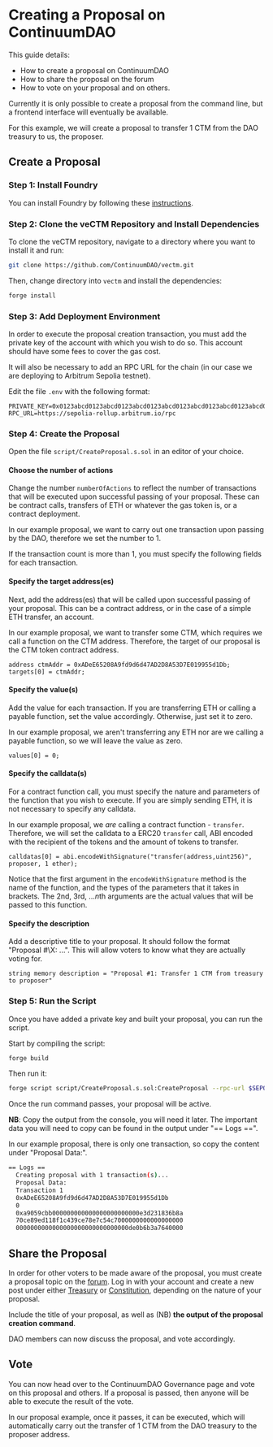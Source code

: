# Creating a Proposal on ContinuumDAO

This guide details:

- How to create a proposal on ContinuumDAO
- How to share the proposal on the forum
- How to vote on your proposal and on others.

Currently it is only possible to create a proposal from the command line, but a frontend interface will eventually be available.

For this example, we will create a proposal to transfer 1 CTM from the DAO treasury to us, the proposer.

## Create a Proposal

### Step 1: Install Foundry

You can install Foundry by following these [instructions](https://book.getfoundry.sh/getting-started/installation).

### Step 2: Clone the veCTM Repository and Install Dependencies

To clone the veCTM repository, navigate to a directory where you want to install it and run:

```bash
git clone https://github.com/ContinuumDAO/vectm.git
```

Then, change directory into `vectm` and install the dependencies:

```bash
forge install
```

### Step 3: Add Deployment Environment

In order to execute the proposal creation transaction, you must add the private key of the account with which you wish to do so. This account should have some fees to cover the gas cost.

It will also be necessary to add an RPC URL for the chain (in our case we are deploying to Arbitrum Sepolia testnet).

Edit the file `.env` with the following format:

```
PRIVATE_KEY=0x0123abcd0123abcd0123abcd0123abcd0123abcd0123abcd0123abcd0123abcd
RPC_URL=https://sepolia-rollup.arbitrum.io/rpc
```

### Step 4: Create the Proposal

Open the file `script/CreateProposal.s.sol` in an editor of your choice.

#### Choose the number of actions

Change the number `numberOfActions` to reflect the number of transactions that will be executed upon successful passing of your proposal. These can be contract calls, transfers of ETH or whatever the gas token is, or a contract deployment.

In our example proposal, we want to carry out one transaction upon passing by the DAO, therefore we set the number to 1.

If the transaction count is more than 1, you must specify the following fields for each transaction.

#### Specify the target address(es)

Next, add the address(es) that will be called upon successful passing of your proposal. This can be a contract address, or in the case of a simple ETH transfer, an account.

In our example proposal, we want to transfer some CTM, which requires we call a function on the CTM address. Therefore, the target of our proposal is the CTM token contract address.

```solidity
address ctmAddr = 0xADeE65208A9fd9d6d47AD2D8A53D7E019955d1Db;
targets[0] = ctmAddr;
```

#### Specify the value(s)

Add the value for each transaction. If you are transferring ETH or calling a payable function, set the value accordingly. Otherwise, just set it to zero.

In our example proposal, we aren't transferring any ETH nor are we calling a payable function, so we will leave the value as zero.

```solidity
values[0] = 0;
```

#### Specify the calldata(s)

For a contract function call, you must specify the nature and parameters of the function that you wish to execute. If you are simply sending ETH, it is not necessary to specify any calldata.

In our example proposal, we *are* calling a contract function - `transfer`. Therefore, we will set the calldata to a ERC20 `transfer` call, ABI encoded with the recipient of the tokens and the amount of tokens to transfer.

```solidity
calldatas[0] = abi.encodeWithSignature("transfer(address,uint256)", proposer, 1 ether);
```

Notice that the first argument in the `encodeWithSignature` method is the name of the function, and the types of the parameters that it takes in brackets. The 2nd, 3rd, ...*n*th arguments are the actual values that will be passed to this function.

#### Specify the description

Add a descriptive title to your proposal. It should follow the format "Proposal #\X: ...". This will allow voters to know what they are actually voting for.

```solidity
string memory description = "Proposal #1: Transfer 1 CTM from treasury to proposer"
```

### Step 5: Run the Script

Once you have added a private key and built your proposal, you can run the script.

Start by compiling the script:

```bash
forge build
```

Then run it:

```bash
forge script script/CreateProposal.s.sol:CreateProposal --rpc-url $SEPOLIA_RPC_URL --broadcast -vvvv
```

Once the run command passes, your proposal will be active.

**NB**: Copy the output from the console, you will need it later. The important data you will need to copy can be found in the output under "\== Logs \==".

In our example proposal, there is only one transaction, so copy the content under "Proposal Data:".

```bash
== Logs ==
  Creating proposal with 1 transaction(s)...
  Proposal Data:
  Transaction 1
  0xADeE65208A9fd9d6d47AD2D8A53D7E019955d1Db
  0
  0xa9059cbb000000000000000000000000e3d231836b8a
  70ce89ed118f1c439ce78e7c54c7000000000000000000
  0000000000000000000000000000000de0b6b3a7640000
```

## Share the Proposal

In order for other voters to be made aware of the proposal, you must create a proposal topic on the [forum](https://forum.continuumdao.org). Log in with your account and create a new post under either [Treasury](https://forum.continuumdao.org/category/7/proposals-treasury) or [Constitution](https://forum.continuumdao.org/category/6/proposals-constitution), depending on the nature of your proposal.

Include the title of your proposal, as well as (NB) **the output of the proposal creation command**.

DAO members can now discuss the proposal, and vote accordingly.

## Vote

You can now head over to the ContinuumDAO Governance page and vote on this proposal and others. If a proposal is passed, then anyone will be able to execute the result of the vote.

In our proposal example, once it passes, it can be executed, which will automatically carry out the transfer of 1 CTM from the DAO treasury to the proposer address.


